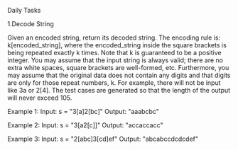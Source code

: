 Daily Tasks

1.Decode String

Given an encoded string, return its decoded string.
The encoding rule is: k[encoded_string], where the encoded_string inside the square brackets is
being repeated exactly k times. Note that k is guaranteed to be a positive integer.
You may assume that the input string is always valid; there are no extra white spaces, square
brackets are well-formed, etc. Furthermore, you may assume that the original data does not
contain any digits and that digits are only for those repeat numbers, k. For example, there will
not be input like 3a or 2[4].
The test cases are generated so that the length of the output will never exceed 105.

Example 1:
Input: s = "3[a]2[bc]"
Output: "aaabcbc"

Example 2:
Input: s = "3[a2[c]]"
Output: "accaccacc"

Example 3:
Input: s = "2[abc]3[cd]ef"
Output: "abcabccdcdcdef"
